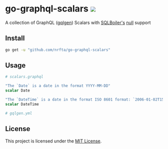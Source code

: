 # go-graphql-scalars ![](https://github.com/nrfta/go-graphql-scalars/workflows/CI/badge.svg)

A collection of GraphQL ([gqlgen](https://github.com/99designs/gqlgen/)) Scalars with [SQLBoiler's](https://github.com/volatiletech/sqlboiler) [null](https://github.com/volatiletech/null) support

## Install

```sh
go get -u "github.com/nrfta/go-graphql-scalars"
```

## Usage


```graphql
# scalars.graphql

"The `Date` is a date in the format YYYY-MM-DD"
scalar Date

"The `DateTime` is a date in the format ISO 8601 format: `2006-01-02T15:04:05Z07:00`"
scalar DateTime
```

```yml
# gqlgen.yml

```

## License

This project is licensed under the [MIT License](LICENSE.md).
